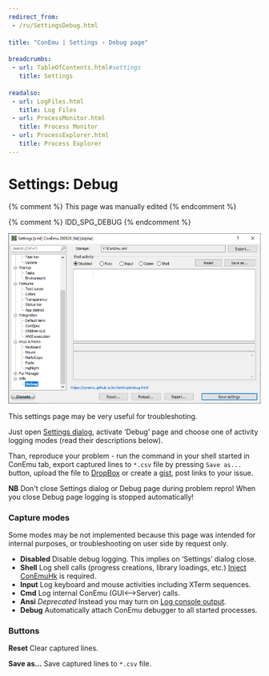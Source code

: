 ```yaml
---
redirect_from:
 - /ru/SettingsDebug.html

title: "ConEmu | Settings › Debug page"

breadcrumbs:
 - url: TableOfContents.html#settings
   title: Settings

readalso:
 - url: LogFiles.html
   title: Log Files
 - url: ProcessMonitor.html
   title: Process Monitor
 - url: ProcessExplorer.html
   title: Process Explorer
---
```


# Settings: Debug

{% comment %}
This page was manually edited
{% endcomment %}

{% comment %} IDD_SPG_DEBUG {% endcomment %}

![ConEmu Settings: Debug](/img/Settings-Debug.png)

This settings page may be very useful for troubleshoting.

Just open [Settings dialog](Settings.html),
activate ‘Debug’ page and choose one of activity logging
modes (read their descriptions below).

Than, reproduce your problem - run the command in your shell started in ConEmu tab,
export captured lines to `*.csv` file by pressing `Save as...` button,
upload the file to [DropBox](DropBox.html) or create a [gist](https://gist.github.com/),
post links to your issue.

**NB** Don't close Settings dialog or Debug page during problem repro!
When you close Debug page logging is stopped automatically!


### Capture modes

Some modes may be not implemented because this page was intended
for internal purposes, or troubleshooting on user side by request only.

* **Disabled** Disable debug logging. This implies on ‘Settings’ dialog close.
* **Shell** Log shell calls (progress creations, library loadings, etc.) [Inject ConEmuHk](ConEmuHk.html) is required.
* **Input** Log keyboard and mouse activities including XTerm sequences.
* **Cmd** Log internal ConEmu (GUI<-->Server) calls.
* **Ansi** *Deprecated* Instead you may turn on [Log console output](SettingsFeatures.html#id2679).
* **Debug** Automatically attach ConEmu debugger to all started processes.


### Buttons

**Reset** Clear captured lines.

**Save as...** Save captured lines to `*.csv` file.
